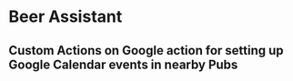 # Beer Assistant
## Custom Actions on Google action for setting up Google Calendar events in nearby Pubs
